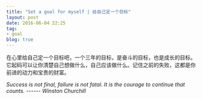 ```yaml
---
title: "Set a goal for myself | 给自己定一个目标"
layout: post
date: 2016-06-04 22:25
tag:
- goal
blog: true
---
```


在心里给自己定一个目标吧，一个三年的目标，是奋斗的目标，也是成长的目标。它起码可以让你清楚自己想做什么，自己应该做什么。记住之前的失败，这都是你前进的动力和宝贵的财富。

<span class="evidence">*Success is not final, failure is not fatal. It is the courage to continue that counts.        ------ Winston Churchill*</span>
